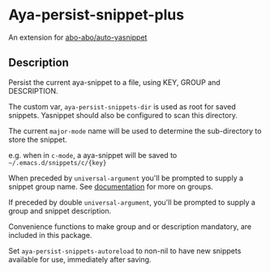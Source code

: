 # Aya-persist-snippet-plus

An extension for [abo-abo/auto-yasnippet](https://github.com/abo-abo/auto-yasnippet)

## Description

Persist the current aya-snippet to a file, using KEY, GROUP and DESCRIPTION.

The custom var, `aya-persist-snippets-dir` is used as root
for saved snippets.  Yasnippet should also be configured
to scan this directory.

The current `major-mode` name will be used to determine the
sub-directory to store the snippet.

e.g. when in `c-mode`, a aya-snippet will be saved to
`~/.emacs.d/snippets/c/{key}`

When preceded by `universal-argument` you'll be prompted to
supply a snippet group name.  See [documentation](https://capitaomorte.github.io/yasnippet/snippet-development.html#sec-2-4)
for more on groups.

If preceded by double `universal-argument`, you'll be
prompted to supply a group and snippet description.

Convenience functions to make group and or description mandatory,
are included in this package.

Set `aya-persist-snippets-autoreload` to non-nil to have new snippets
available for use, immediately after saving.
